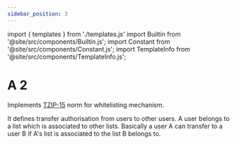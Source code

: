 ```yaml
---
sidebar_position: 3
---
```

import { templates } from './templates.js'
import Builtin from '@site/src/components/Builtin.js';
import Constant from '@site/src/components/Constant.js';
import TemplateInfo from '@site/src/components/TemplateInfo.js';

# A 2

Implements [TZIP-15](https://tzip.tezosagora.org/proposal/tzip-15/) norm for whitelisting mechanism.

It defines transfer authorisation from users to other users. A user belongs to a list which is associated to other lists. Basically a user A can transfer to a user B if A's list is associated to the list B belongs to.

<TemplateInfo data={templates.a2.info} />